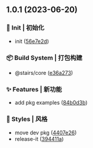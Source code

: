 

## 1.0.1 (2023-06-20)


### 🎉 Init | 初始化

* init ([56e7e2d](https://github.com/iamzjt-front-end/stairs/commit/56e7e2d1838362dbee33016168390ca346e675a2))


### 📦 Build System | 打包构建

* @stairs/core ([e36a273](https://github.com/iamzjt-front-end/stairs/commit/e36a273186b12bbefb651255d5f588b2562ec0fd))


### ✨ Features | 新功能

* add pkg examples ([84b0d3b](https://github.com/iamzjt-front-end/stairs/commit/84b0d3bce8f9a1c9b1c17e306e2fac1f1755690f))


### 💄 Styles | 风格

* move dev pkg ([4407e26](https://github.com/iamzjt-front-end/stairs/commit/4407e26b32232477cde2de7f286e31ac7eeebeea))
* release-it ([394411a](https://github.com/iamzjt-front-end/stairs/commit/394411a99605e3d8d143e4de899ece6f3ee86cf8))